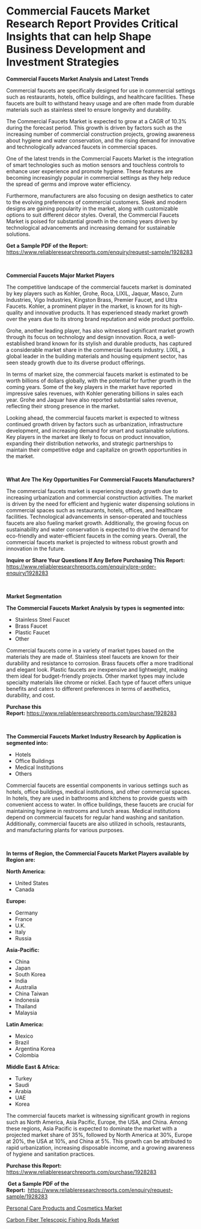 <p><h1>Commercial Faucets Market Research Report Provides Critical Insights that can help Shape Business Development and Investment Strategies</h1></p><p><strong>Commercial Faucets Market Analysis and Latest Trends</strong></p>
<p><p>Commercial faucets are specifically designed for use in commercial settings such as restaurants, hotels, office buildings, and healthcare facilities. These faucets are built to withstand heavy usage and are often made from durable materials such as stainless steel to ensure longevity and durability.</p><p>The Commercial Faucets Market is expected to grow at a CAGR of 10.3% during the forecast period. This growth is driven by factors such as the increasing number of commercial construction projects, growing awareness about hygiene and water conservation, and the rising demand for innovative and technologically advanced faucets in commercial spaces.</p><p>One of the latest trends in the Commercial Faucets Market is the integration of smart technologies such as motion sensors and touchless controls to enhance user experience and promote hygiene. These features are becoming increasingly popular in commercial settings as they help reduce the spread of germs and improve water efficiency.</p><p>Furthermore, manufacturers are also focusing on design aesthetics to cater to the evolving preferences of commercial customers. Sleek and modern designs are gaining popularity in the market, along with customizable options to suit different décor styles. Overall, the Commercial Faucets Market is poised for substantial growth in the coming years driven by technological advancements and increasing demand for sustainable solutions.</p></p>
<p><strong>Get a Sample PDF of the Report:&nbsp;</strong> <a href="https://www.reliableresearchreports.com/enquiry/request-sample/1928283">https://www.reliableresearchreports.com/enquiry/request-sample/1928283</a></p>
<p>&nbsp;</p>
<p><strong>Commercial Faucets Major Market Players</strong></p>
<p><p>The competitive landscape of the commercial faucets market is dominated by key players such as Kohler, Grohe, Roca, LIXIL, Jaquar, Masco, Zurn Industries, Vigo Industries, Kingston Brass, Premier Faucet, and Ultra Faucets. Kohler, a prominent player in the market, is known for its high-quality and innovative products. It has experienced steady market growth over the years due to its strong brand reputation and wide product portfolio.</p><p>Grohe, another leading player, has also witnessed significant market growth through its focus on technology and design innovation. Roca, a well-established brand known for its stylish and durable products, has captured a considerable market share in the commercial faucets industry. LIXIL, a global leader in the building materials and housing equipment sector, has seen steady growth due to its diverse product offerings.</p><p>In terms of market size, the commercial faucets market is estimated to be worth billions of dollars globally, with the potential for further growth in the coming years. Some of the key players in the market have reported impressive sales revenues, with Kohler generating billions in sales each year. Grohe and Jaquar have also reported substantial sales revenue, reflecting their strong presence in the market.</p><p>Looking ahead, the commercial faucets market is expected to witness continued growth driven by factors such as urbanization, infrastructure development, and increasing demand for smart and sustainable solutions. Key players in the market are likely to focus on product innovation, expanding their distribution networks, and strategic partnerships to maintain their competitive edge and capitalize on growth opportunities in the market.</p></p>
<p>&nbsp;</p>
<p><strong>What Are The Key Opportunities For Commercial Faucets Manufacturers?</strong></p>
<p><p>The commercial faucets market is experiencing steady growth due to increasing urbanization and commercial construction activities. The market is driven by the need for efficient and hygienic water dispensing solutions in commercial spaces such as restaurants, hotels, offices, and healthcare facilities. Technological advancements in sensor-operated and touchless faucets are also fueling market growth. Additionally, the growing focus on sustainability and water conservation is expected to drive the demand for eco-friendly and water-efficient faucets in the coming years. Overall, the commercial faucets market is projected to witness robust growth and innovation in the future.</p></p>
<p><strong>Inquire or Share Your Questions If Any Before Purchasing This Report:</strong> <a href="https://www.reliableresearchreports.com/enquiry/pre-order-enquiry/1928283">https://www.reliableresearchreports.com/enquiry/pre-order-enquiry/1928283</a></p>
<p>&nbsp;</p>
<p><strong>Market Segmentation</strong></p>
<p><strong>The Commercial Faucets Market Analysis by types is segmented into:</strong></p>
<p><ul><li>Stainless Steel Faucet</li><li>Brass Faucet</li><li>Plastic Faucet</li><li>Other</li></ul></p>
<p><p>Commercial faucets come in a variety of market types based on the materials they are made of. Stainless steel faucets are known for their durability and resistance to corrosion. Brass faucets offer a more traditional and elegant look. Plastic faucets are inexpensive and lightweight, making them ideal for budget-friendly projects. Other market types may include specialty materials like chrome or nickel. Each type of faucet offers unique benefits and caters to different preferences in terms of aesthetics, durability, and cost.</p></p>
<p><strong>Purchase this Report:&nbsp;</strong><a href="https://www.reliableresearchreports.com/purchase/1928283">https://www.reliableresearchreports.com/purchase/1928283</a></p>
<p>&nbsp;</p>
<p><strong>The Commercial Faucets Market Industry Research by Application is segmented into:</strong></p>
<p><ul><li>Hotels</li><li>Office Buildings</li><li>Medical Institutions</li><li>Others</li></ul></p>
<p><p>Commercial faucets are essential components in various settings such as hotels, office buildings, medical institutions, and other commercial spaces. In hotels, they are used in bathrooms and kitchens to provide guests with convenient access to water. In office buildings, these faucets are crucial for maintaining hygiene in restrooms and lunch areas. Medical institutions depend on commercial faucets for regular hand washing and sanitation. Additionally, commercial faucets are also utilized in schools, restaurants, and manufacturing plants for various purposes.</p></p>
<p>&nbsp;</p>
<p><strong>In terms of Region, the Commercial Faucets Market Players available by Region are:</strong></p>
<p>
    <p> <strong> North America: </strong>
        <ul>
            <li>United States</li>
            <li>Canada</li>
        </ul>
        </p> 
    <p> <strong> Europe: </strong>
        <ul>
            <li>Germany</li>
            <li>France</li>
            <li>U.K.</li>
            <li>Italy</li>
            <li>Russia</li>
        </ul>
        </p> 
    <p> <strong> Asia-Pacific: </strong>
        <ul>
            <li>China</li>
            <li>Japan</li>
            <li>South Korea</li>
            <li>India</li>
            <li>Australia</li>
            <li>China Taiwan</li>
            <li>Indonesia</li>
            <li>Thailand</li>
            <li>Malaysia</li>
        </ul>
        </p> 
    <p> <strong> Latin America: </strong>
        <ul>
            <li>Mexico</li>
            <li>Brazil</li>
            <li>Argentina Korea</li>
            <li>Colombia</li>
        </ul>
        </p> 
    <p> <strong> Middle East & Africa: </strong>
        <ul>
            <li>Turkey</li>
            <li>Saudi</li>
            <li>Arabia</li>
            <li>UAE</li>
            <li>Korea</li>
        </ul>
    </p>
    </p>
<p><p>The commercial faucets market is witnessing significant growth in regions such as North America, Asia Pacific, Europe, the USA, and China. Among these regions, Asia Pacific is expected to dominate the market with a projected market share of 35%, followed by North America at 30%, Europe at 20%, the USA at 10%, and China at 5%. This growth can be attributed to rapid urbanization, increasing disposable income, and a growing awareness of hygiene and sanitation practices.</p></p>
<p><strong>Purchase this Report: </strong><a href="https://www.reliableresearchreports.com/purchase/1928283">https://www.reliableresearchreports.com/purchase/1928283</a></p>
<p>&nbsp;<strong>Get a Sample PDF of the Report:&nbsp;&nbsp;</strong><a href="https://www.reliableresearchreports.com/enquiry/request-sample/1928283">https://www.reliableresearchreports.com/enquiry/request-sample/1928283</a></p>
<p><strong></strong></p>
<p><p><a href="https://github.com/Whitneyboyettebo9kiw7yr13/Market-Research-Report-List-1/blob/main/personal-care-products-and-cosmetics-market.md">Personal Care Products and Cosmetics Market</a></p><p><a href="https://github.com/sonuprakash1/Market-Research-Report-List-1/blob/main/carbon-fiber-telescopic-fishing-rods-market.md">Carbon Fiber Telescopic Fishing Rods Market</a></p></p>